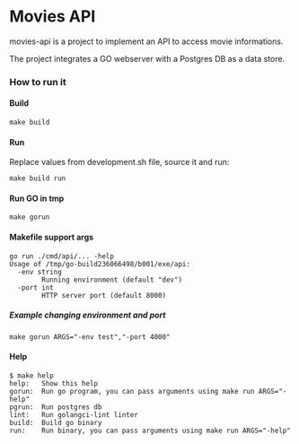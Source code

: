 # Movies API

movies-api is a project to implement an API to access movie informations.

The project integrates a GO webserver with a Postgres DB as a data store.

### How to run it

#### Build
```make build```

#### Run

Replace values from development.sh file, source it and run:

```make build run```

#### Run GO in tmp
```make gorun```

#### Makefile support args
```$ make gorun ARGS="-help"
go run ./cmd/api/... -help
Usage of /tmp/go-build236066498/b001/exe/api:
  -env string
        Running environment (default "dev")
  -port int
        HTTP server port (default 8000)
```

##### Example changing environment and port
```make gorun ARGS="-env test","-port 4000"```

#### Help
```
$ make help
help:   Show this help
gorun:  Run go program, you can pass arguments using make run ARGS="-help"
pgrun:  Run postgres db
lint:   Run golangci-lint linter
build:  Build go binary
run:    Run binary, you can pass arguments using make run ARGS="-help"
```